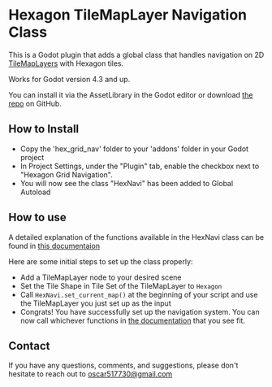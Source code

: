 # Hexagon TileMapLayer Navigation Class
This is a Godot plugin that adds a global class that handles navigation on 2D [TileMapLayers](https://docs.godotengine.org/en/stable/classes/class_tilemaplayer.html) with Hexagon tiles.

Works for Godot version 4.3 and up.

You can install it via the AssetLibrary in the Godot editor or download [the repo](https://github.com/DubiousDuck/hexagon-navigation-godot) on GitHub.

## How to Install

- Copy the 'hex_grid_nav' folder to your 'addons' folder in your Godot project
- In Project Settings, under the "Plugin" tab, enable the checkbox next to "Hexagon Grid Navigation".
- You will now see the class "HexNavi" has been added to Global Autoload

## How to use

A detailed explanation of the functions available in the HexNavi class can be found in [this documentaion](https://docs.google.com/document/d/1HwLlRmC2tDGbadkOEero5asVq6XmzpupeJX_pUEwqGg/edit?tab=t.0#heading=h.p2jx3zil9jqy)

Here are some initial steps to set up the class properly:

- Add a TileMapLayer node to your desired scene
- Set the Tile Shape in Tile Set of the TileMapLayer to `Hexagon`
- Call `HexNavi.set_current_map()` at the beginning of your script and use the TileMapLayer you just set up as the input
- Congrats! You have successfully set up the navigation system. You can now call whichever functions in [the documentation](https://docs.google.com/document/d/1HwLlRmC2tDGbadkOEero5asVq6XmzpupeJX_pUEwqGg/edit?usp=sharing) that you see fit.

## Contact

If you have any questions, comments, and suggestions, please don't hesitate to reach out to <oscar517730@gmail.com>
